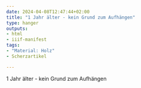 ```yaml
---
date: 2024-04-08T12:47:44+02:00
title: "1 Jahr älter - kein Grund zum Aufhängen"
type: hanger
outputs:
- html
- iiif-manifest
tags:
- "Material: Holz"
- Scherzartikel

---
```

1 Jahr älter - kein Grund zum Aufhängen
